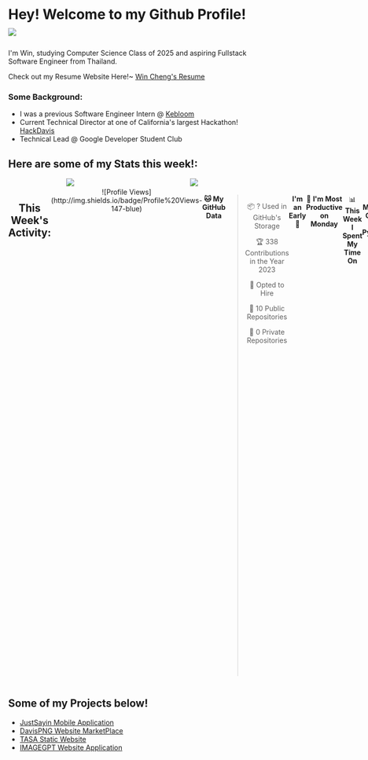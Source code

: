 <h1>Hey! Welcome to my Github Profile! <img src="https://emojis.slackmojis.com/emojis/images/1531849430/4246/blob-sunglasses.gif?1531849430" width="30"/>
</h1>

<p>I'm Win, studying Computer Science Class of 2025 and aspiring Fullstack Software Engineer from Thailand.</p>
<p>Check out my Resume Website Here!~ <a href ="https://wincheng.fyi/">Win Cheng's Resume</a></p>
<h3>Some Background:</h3>
<ul>
  <li>I was a previous Software Engineer Intern @ <a href = "https://www.kebloom.com/">Kebloom</a></li>
  <li>Current Technical Director at one of California's largest Hackathon! <a href="https://hackdavis.io/">HackDavis</a></li>
  <li>Technical Lead @ Google Developer Student Club</li>
</ul>

<h2>Here are some of my Stats this week!:</h2>
<div align="center">
  <div style="display: flex; justify-content: space-around; align-items: flex-start">
  <a href="https://github.com/winzamark123/">
    <img src="https://github-readme-stats.vercel.app/api?username=winzamark123&count_private=true&rank_icon=github&show_icons=true&theme=codeSTACKr&include_all_commits=true&text_color=16A085&title_color=E2684A&border_radius=10&icon_color=E2684A&custom_title=Win's%20GitHub%20Stats" />
  </a>
  <a href="https://github.com/winzamark123/">
    <img src="https://github-readme-stats.vercel.app/api/top-langs?username=winzamark123&theme=codeSTACKr&title_color=E2684A&layout=compact" />
  </a>
  </div>
  <div style="display: flex; justify-content: flex-start; align-items">
    <h2>This Week's Activity:</h2>
    <!--START_SECTION:waka-->
![Profile Views](http://img.shields.io/badge/Profile%20Views-147-blue)

**🐱 My GitHub Data** 

> 📦 ? Used in GitHub's Storage 
 > 
> 🏆 338 Contributions in the Year 2023
 > 
> 💼 Opted to Hire
 > 
> 📜 10 Public Repositories 
 > 
> 🔑 0 Private Repositories 
 > 
**I'm an Early 🐤** 

```text
🌞 Morning                37 commits          ██░░░░░░░░░░░░░░░░░░░░░░░   09.39 % 
🌆 Daytime                197 commits         ████████████░░░░░░░░░░░░░   50.00 % 
🌃 Evening                107 commits         ███████░░░░░░░░░░░░░░░░░░   27.16 % 
🌙 Night                  53 commits          ███░░░░░░░░░░░░░░░░░░░░░░   13.45 % 
```
📅 **I'm Most Productive on Monday** 

```text
Monday                   75 commits          █████░░░░░░░░░░░░░░░░░░░░   19.04 % 
Tuesday                  62 commits          ████░░░░░░░░░░░░░░░░░░░░░   15.74 % 
Wednesday                50 commits          ███░░░░░░░░░░░░░░░░░░░░░░   12.69 % 
Thursday                 67 commits          ████░░░░░░░░░░░░░░░░░░░░░   17.01 % 
Friday                   44 commits          ███░░░░░░░░░░░░░░░░░░░░░░   11.17 % 
Saturday                 35 commits          ██░░░░░░░░░░░░░░░░░░░░░░░   08.88 % 
Sunday                   61 commits          ████░░░░░░░░░░░░░░░░░░░░░   15.48 % 
```


📊 **This Week I Spent My Time On** 

```text
🕑︎ Time Zone: America/Los_Angeles

💬 Programming Languages: 
JavaScript               20 mins             ███████████████████████░░   93.22 % 
Markdown                 1 min               ██░░░░░░░░░░░░░░░░░░░░░░░   06.09 % 
Other                    0 secs              ░░░░░░░░░░░░░░░░░░░░░░░░░   00.69 % 

🔥 Editors: 
VS Code                  21 mins             █████████████████████████   100.00 % 

🐱‍💻 Projects: 
JustSayin                20 mins             ███████████████████████░░   93.22 % 
winzamark123             1 min               ██░░░░░░░░░░░░░░░░░░░░░░░   06.78 % 

💻 Operating System: 
Mac                      21 mins             █████████████████████████   100.00 % 
```

**I Mostly Code in Python** 

```text
Python                   4 repos             ██████████░░░░░░░░░░░░░░░   40.00 % 
JavaScript               3 repos             ████████░░░░░░░░░░░░░░░░░   30.00 % 
C++                      1 repo              ██░░░░░░░░░░░░░░░░░░░░░░░   10.00 % 
SCSS                     1 repo              ██░░░░░░░░░░░░░░░░░░░░░░░   10.00 % 
HTML                     1 repo              ██░░░░░░░░░░░░░░░░░░░░░░░   10.00 % 
```



**Timeline**

![Lines of Code chart](https://raw.githubusercontent.com/winzamark123/winzamark123/main/assets/bar_graph.png)


 Last Updated on 20/12/2023 02:44:43 UTC
<!--END_SECTION:waka-->
  </div>
</div>

<h2>Some of my Projects below!</h2>
<ul>
  <li><a href="https://github.com/winzamark123/JustSayin">JustSayin Mobile Application</a></li>
  <li><a href= "https://davispng.com/">DavisPNG Website MarketPlace </a></li>
  <li><a href = "https://tasa-ucdavis.com/">TASA Static Website</a></li>
  <li><a href="https://github.com/hdjekso/imageGPT">IMAGEGPT Website Application</a></li>
</ul>
